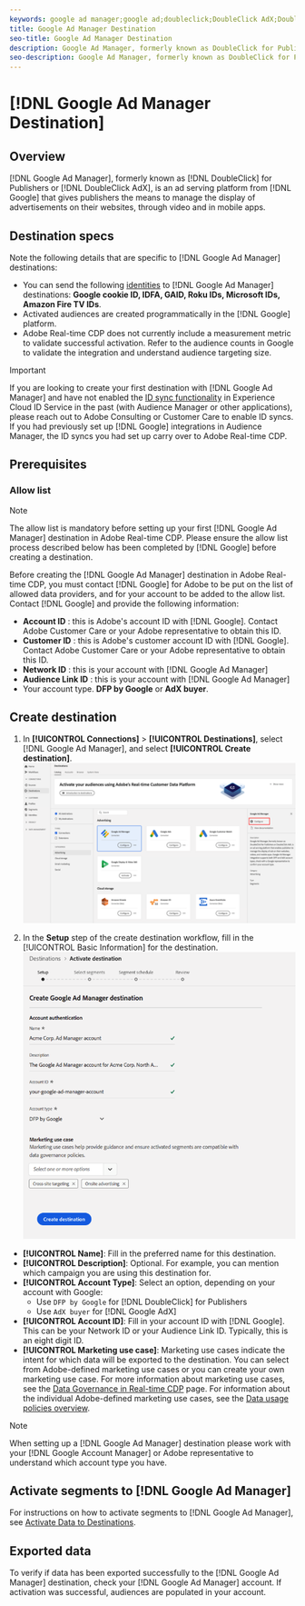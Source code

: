 ```yaml
---
keywords: google ad manager;google ad;doubleclick;DoubleClick AdX;DoubleClick;Google Ad Manager;Google ad manager
title: Google Ad Manager Destination
seo-title: Google Ad Manager Destination
description: Google Ad Manager, formerly known as DoubleClick for Publishers or DoubleClick AdX, is an ad serving platform from Google that gives publishers the means to manage the display of advertisements on their websites, through video and in mobile apps. 
seo-description: Google Ad Manager, formerly known as DoubleClick for Publishers or DoubleClick AdX, is an ad serving platform from Google that gives publishers the means to manage the display of advertisements on their websites, through video and in mobile apps. 
---
```


# [!DNL Google Ad Manager Destination]

## Overview

[!DNL Google Ad Manager], formerly known as [!DNL DoubleClick] for Publishers or [!DNL DoubleClick AdX], is an ad serving platform from [!DNL Google] that gives publishers the means to manage the display of advertisements on their websites, through video and in mobile apps.

## Destination specs

Note the following details that are specific to [!DNL Google Ad Manager] destinations:

* You can send the following [identities](../../identity-service/namespaces.md) to [!DNL Google Ad Manager] destinations: **Google cookie ID, IDFA, GAID, Roku IDs, Microsoft IDs, Amazon Fire TV IDs**.
* Activated audiences are created programmatically in the [!DNL Google] platform.
* Adobe Real-time CDP does not currently include a measurement metric to validate successful activation. Refer to the audience counts in Google to validate the integration and understand audience targeting size.

>[!IMPORTANT]
>
>If you are looking to create your first destination with [!DNL Google Ad Manager] and have not enabled the [ID sync functionality](https://docs.adobe.com/content/help/en/id-service/using/id-service-api/methods/idsync.html) in Experience Cloud ID Service in the past (with Audience Manager or other applications), please reach out to Adobe Consulting or Customer Care to enable ID syncs. If you had previously set up [!DNL Google] integrations in Audience Manager, the ID syncs you had set up carry over to Adobe Real-time CDP.

## Prerequisites

### Allow list

>[!NOTE]
>
>The allow list is mandatory before setting up your first [!DNL Google Ad Manager] destination in Adobe Real-time CDP. Please ensure the allow list process described below has been completed by [!DNL Google] before creating a destination.

Before creating the [!DNL Google Ad Manager] destination in Adobe Real-time CDP, you must contact [!DNL Google] for Adobe to be put on the list of allowed data providers, and for your account to be added to the allow list. Contact [!DNL Google] and provide the following information:

* **Account ID** : this is Adobe's account ID with [!DNL Google]. Contact Adobe Customer Care or your Adobe representative to obtain this ID.
* **Customer ID** : this is Adobe's customer account ID with [!DNL Google]. Contact Adobe Customer Care or your Adobe representative to obtain this ID.
* **Network ID** : this is your account with [!DNL Google Ad Manager]
* **Audience Link ID** : this is your account with [!DNL Google Ad Manager]
* Your account type. **DFP by Google** or **AdX buyer**.

## Create destination

1. In **[!UICONTROL Connections]** > **[!UICONTROL Destinations]**, select [!DNL Google Ad Manager], and select **[!UICONTROL Create destination]**.
    ![Connect Google Ad Manager destination](/help/rtcdp/destinations/assets/google-1-destination.png)

2. In the **Setup** step of the create destination workflow, fill in the [!UICONTROL Basic Information] for the destination. <br>
    ![Basic information Google Ad Manager](/help/rtcdp/destinations/assets/google-1-destination-setup-step.png)
*  **[!UICONTROL Name]**: Fill in the preferred name for this destination.
*  **[!UICONTROL Description]**: Optional. For example, you can mention which campaign you are using this destination for.
*  **[!UICONTROL Account Type]**: Select an option, depending on your account with Google:
   * Use `DFP by Google` for [!DNL DoubleClick] for Publishers
   * Use `AdX buyer` for [!DNL Google AdX]
*  **[!UICONTROL Account ID]**: Fill in your account ID with [!DNL Google]. This can be your Network ID or your Audience Link ID. Typically, this is an eight digit ID.
*  **[!UICONTROL Marketing use case]**: Marketing use cases indicate the intent for which data will be exported to the destination. You can select from Adobe-defined marketing use cases or you can create your own marketing use case. For more information about marketing use cases, see the [Data Governance in Real-time CDP](/help/rtcdp/privacy/data-governance-overview.md#destinations) page. For information about the individual Adobe-defined marketing use cases, see the [Data usage policies overview](/help/data-governance/policies/overview.md#core-actions).  

>[!NOTE]
>
> When setting up a [!DNL Google Ad Manager] destination please work with your [!DNL Google Account Manager] or Adobe representative to understand which account type you have.

## Activate segments to [!DNL Google Ad Manager]

For instructions on how to activate segments to [!DNL Google Ad Manager], see [Activate Data to Destinations](/help/rtcdp/destinations/activate-destinations.md).

## Exported data 

To verify if data has been exported successfully to the [!DNL Google Ad Manager] destination, check your [!DNL Google Ad Manager] account. If activation was successful, audiences are populated in your account.